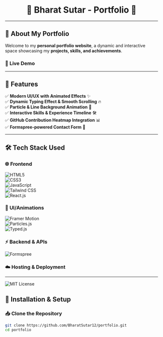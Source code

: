 <h1 align="center">🚀 Bharat Sutar - Portfolio 🌟</h1>

---

## 📌 About My Portfolio

Welcome to my **personal portfolio website**, a dynamic and interactive space showcasing my **projects, skills, and achievements**.

### 🚀 **Live Demo**

<!-- 🔗 **[Visit My Portfolio]()** -->

---

## 🎯 **Features**

✅ **Modern UI/UX with Animated Effects** ✨  
✅ **Dynamic Typing Effect & Smooth Scrolling** 🔥  
✅ **Particle & Line Background Animation** 🎨  
✅ **Interactive Skills & Experience Timeline** 🛠️  
✅ **GitHub Contribution Heatmap Integration** 📊  
✅ **Formspree-powered Contact Form** 📩

---

## 🛠️ **Tech Stack Used**

### 🌐 **Frontend**

![HTML5](https://img.shields.io/badge/HTML5-E34F26?style=for-the-badge&logo=html5&logoColor=white)  
![CSS3](https://img.shields.io/badge/CSS3-1572B6?style=for-the-badge&logo=css3&logoColor=white)  
![JavaScript](https://img.shields.io/badge/JavaScript-F7DF1E?style=for-the-badge&logo=javascript&logoColor=black)  
![Tailwind CSS](https://img.shields.io/badge/TailwindCSS-38B2AC?style=for-the-badge&logo=tailwind-css&logoColor=white)  
![React.js](https://img.shields.io/badge/React-61DAFB?style=for-the-badge&logo=react&logoColor=black)

### 🎨 **UI/Animations**

![Framer Motion](https://img.shields.io/badge/FramerMotion-black?style=for-the-badge&logo=framer&logoColor=white)  
![Particles.js](https://img.shields.io/badge/Particles.js-000000?style=for-the-badge&logo=javascript&logoColor=white)  
![Typed.js](https://img.shields.io/badge/Typed.js-ff69b4?style=for-the-badge&logo=javascript&logoColor=white)

### ⚡ **Backend & APIs**

![Formspree](https://img.shields.io/badge/Formspree-FF5733?style=for-the-badge&logo=gmail&logoColor=white)

### ☁️ **Hosting & Deployment**

<!-- ![GitHub Pages](https://img.shields.io/badge/GitHub_Pages-222222?style=for-the-badge&logo=github&logoColor=white)
![Netlify](https://img.shields.io/badge/Netlify-00C7B7?style=for-the-badge&logo=netlify&logoColor=white) -->

---

![MIT License](https://img.shields.io/badge/License-MIT-blue.svg)

## 🚀 **Installation & Setup**

### 📥 Clone the Repository

```sh
git clone https://github.com/BharatSutar12/portfolio.git
cd portfolio



```

